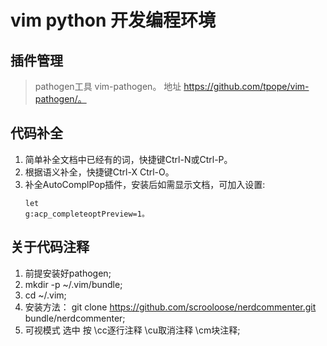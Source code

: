 vim python 开发编程环境
=======================

插件管理
--------

>pathogen工具 vim-pathogen。
>地址 https://github.com/tpope/vim-pathogen/。

代码补全
--------

1. 简单补全文档中已经有的词，快捷键Ctrl-N或Ctrl-P。
2. 根据语义补全，快捷键Ctrl-X Ctrl-O。
3. 补全AutoComplPop插件，安装后如需显示文档，可加入设置:<pre><code>let g:acp_completeoptPreview=1。</code></pre>


关于代码注释
------------


1. 前提安装好pathogen;
2. mkdir -p ~/.vim/bundle;
3. cd ~/.vim;
4. 安装方法： git clone https://github.com/scrooloose/nerdcommenter.git bundle/nerdcommenter;
5. 可视模式 选中 按 \\cc逐行注释 \\cu取消注释 \\cm块注释;
